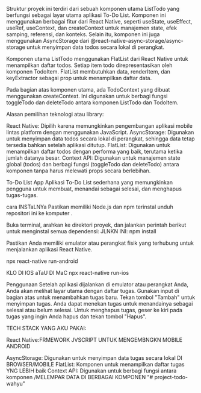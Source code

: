 Struktur proyek ini terdiri dari sebuah komponen utama ListTodo yang berfungsi sebagai layar utama aplikasi To-Do List. Komponen ini menggunakan berbagai fitur dari React Native, seperti useState, useEffect, useRef, useContext, dan createContext untuk manajemen state, efek samping, referensi, dan konteks. Selain itu, komponen ini juga menggunakan AsyncStorage dari @react-native-async-storage/async-storage untuk menyimpan data todos secara lokal di perangkat.

Komponen utama ListTodo menggunakan FlatList dari React Native untuk menampilkan daftar todos. Setiap item todo direpresentasikan oleh komponen TodoItem. FlatList membutuhkan data, renderItem, dan keyExtractor sebagai prop untuk menampilkan daftar data.

Pada bagian atas komponen utama, ada TodoContext yang dibuat menggunakan createContext. Ini digunakan untuk berbagi fungsi toggleTodo dan deleteTodo antara komponen ListTodo dan TodoItem.

Alasan pemilihan teknologi atau library:

React Native: Dipilih karena memungkinkan pengembangan aplikasi mobile lintas platform dengan menggunakan JavaScript.
AsyncStorage: Digunakan untuk menyimpan data todos secara lokal di perangkat, sehingga data tetap tersedia bahkan setelah aplikasi ditutup.
FlatList: Digunakan untuk menampilkan daftar todos dengan performa yang baik, terutama ketika jumlah datanya besar.
Context API: Digunakan untuk manajemen state global (todos) dan berbagi fungsi (toggleTodo dan deleteTodo) antara komponen tanpa harus melewati props secara berlebihan.

To-Do List App
Aplikasi To-Do List sederhana yang memungkinkan pengguna untuk membuat, menandai sebagai selesai, dan menghapus tugas-tugas.

cara INSTaLNYa
Pastikan memiliki Node.js dan npm terinstal
unduh repositori ini ke komputer .

Buka terminal, arahkan ke direktori proyek, dan jalankan perintah berikut untuk menginstal semua dependensi:
JLNKN INI:
npm install

Pastikan Anda memiliki emulator atau perangkat fisik yang terhubung untuk menjalankan aplikasi React Native.

npx react-native run-android

KLO DI IOS aTaU DI MaC
npx react-native run-ios

Penggunaan
Setelah aplikasi dijalankan di emulator atau perangkat Anda, Anda akan melihat layar utama dengan daftar tugas.
Gunakan input di bagian atas untuk menambahkan tugas baru. Tekan tombol "Tambah" untuk menyimpan tugas.
Anda dapat menekan tugas untuk menandainya sebagai selesai atau belum selesai.
Untuk menghapus tugas, geser ke kiri pada tugas yang ingin Anda hapus dan tekan tombol "Hapus".

TECH STACK YANG AKU PAKAI:

React Native:FRMEWORK JVSCRIPT UNTUK MENGEMBNGKN MOBILE ANDROID

AsyncStorage: Digunakan untuk menyimpan data tugas secara lokal DI BROWSER/MOBILE
FlatList: Komponen untuk menampilkan daftar tugas YNG LEBIH baik
Context API: Digunakan untuk berbagi fungsi antara komponen /MELEMPAR DATA DI BERBAGAI KOMPONEN
"# project-todo-wahyu" 
